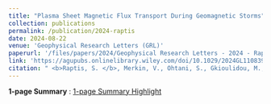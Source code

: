 ```yaml
---
title: "Plasma Sheet Magnetic Flux Transport During Geomagnetic Storms"
collection: publications
permalink: /publication/2024-raptis
date: 2024-08-22
venue: 'Geophysical Research Letters (GRL)'
paperurl: '/files/papers/2024/Geophysical Research Letters - 2024 - Raptis - Plasma Sheet Magnetic Flux Transport During Geomagnetic Storms.pdf'
link: 'https://agupubs.onlinelibrary.wiley.com/doi/10.1029/2024GL110839'
citation: " <b>Raptis, S. </b>, Merkin, V., Ohtani, S., Gkioulidou, M., & Regoli, L. H. (2024). Plasma sheet magnetic flux transport during geomagnetic storms. Geophysical Research Letters, 51, e2024GL110839. https://doi.org/10.1029/2024GL110839"
---
```

**1-page Summary** :  [1-page Summary Highlight](https://savvasraptis.github.io/files/papers/2024/Science_highlight_MMS_Raptis24GRL.pdf)
